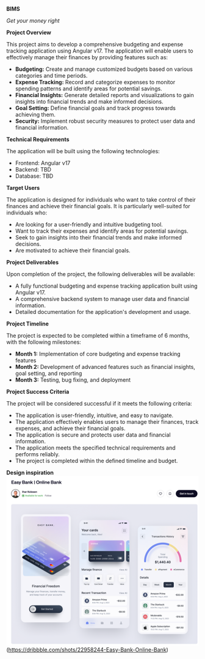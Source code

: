 **BIMS**

_Get your money right_

**Project Overview**

This project aims to develop a comprehensive budgeting and expense tracking application using Angular v17. The application will enable users to effectively manage their finances by providing features such as:

- **Budgeting:** Create and manage customized budgets based on various categories and time periods.
- **Expense Tracking:** Record and categorize expenses to monitor spending patterns and identify areas for potential savings.
- **Financial Insights:** Generate detailed reports and visualizations to gain insights into financial trends and make informed decisions.
- **Goal Setting:** Define financial goals and track progress towards achieving them.
- **Security:** Implement robust security measures to protect user data and financial information.

**Technical Requirements**

The application will be built using the following technologies:

- Frontend: Angular v17
- Backend: TBD
- Database: TBD

**Target Users**

The application is designed for individuals who want to take control of their finances and achieve their financial goals. It is particularly well-suited for individuals who:

- Are looking for a user-friendly and intuitive budgeting tool.
- Want to track their expenses and identify areas for potential savings.
- Seek to gain insights into their financial trends and make informed decisions.
- Are motivated to achieve their financial goals.

**Project Deliverables**

Upon completion of the project, the following deliverables will be available:

- A fully functional budgeting and expense tracking application built using Angular v17.
- A comprehensive backend system to manage user data and financial information.
- Detailed documentation for the application's development and usage.

**Project Timeline**

The project is expected to be completed within a timeframe of 6 months, with the following milestones:

- **Month 1:** Implementation of core budgeting and expense tracking features
- **Month 2:** Development of advanced features such as financial insights, goal setting, and reporting
- **Month 3:** Testing, bug fixing, and deployment

**Project Success Criteria**

The project will be considered successful if it meets the following criteria:

- The application is user-friendly, intuitive, and easy to navigate.
- The application effectively enables users to manage their finances, track expenses, and achieve their financial goals.
- The application is secure and protects user data and financial information.
- The application meets the specified technical requirements and performs reliably.
- The project is completed within the defined timeline and budget.


**Design inspiration**
![design-1](design-inspiration-1.png)
(https://dribbble.com/shots/22958244-Easy-Bank-Online-Bank)
